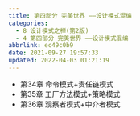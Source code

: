 ```yaml
---
title: 第四部分 完美世界 ——设计模式混编
categories: 
  - 8 设计模式之禅(第2版)
  - 4 第四部分 完美世界 ——设计模式混编
abbrlink: ec49c0b9
date: 2021-09-27 19:57:33
updated: 2022-04-03 01:21:19
---
```

- 第34章 命令模式+责任链模式 
- 第35章 工厂方法模式+策略模式 
- 第36章 观察者模式+中介者模式
